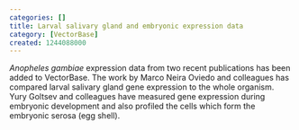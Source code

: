 ```yaml
---
categories: []
title: Larval salivary gland and embryonic expression data
category: [VectorBase]
created: 1244088000
---
```

<i>Anopheles gambiae</i> expression data from two recent publications has been added to VectorBase.   The work by Marco Neira Oviedo and colleagues has compared larval salivary gland gene expression to the whole organism.   Yury Goltsev and colleagues have measured gene expression during embryonic development and also profiled the cells which form the embryonic serosa (egg shell).  
